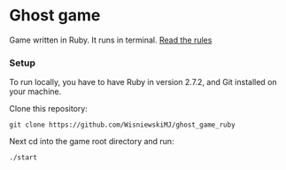 # Ghost game

Game written in Ruby. It runs in terminal. 
[Read the rules](https://en.wikipedia.org/wiki/Ghost_(game))

### Setup

To run locally, you have to have Ruby in version 2.7.2, and Git installed on your machine.

Clone this repository:
```
git clone https://github.com/WisniewskiMJ/ghost_game_ruby
```
Next cd into the game root directory and run:
```
./start
```
